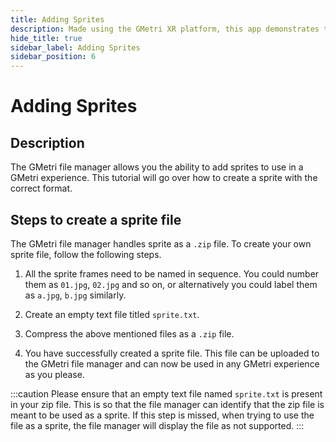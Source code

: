 ```yaml
---
title: Adding Sprites
description: Made using the GMetri XR platform, this app demonstrates the compatibility of the GMetri platform with external services like chatbot.
hide_title: true
sidebar_label: Adding Sprites
sidebar_position: 6
---
```


# Adding Sprites

## Description

The GMetri file manager allows you the ability to add sprites to use in a GMetri experience. This tutorial will go over how to create a sprite with the correct format.

## Steps to create a sprite file

The GMetri file manager handles sprite as a `.zip` file. To create your own sprite file, follow the following steps.

1. All the sprite frames need to be named in sequence. You could number them as `01.jpg`, `02.jpg` and so on, or alternatively you could label them as `a.jpg`, `b.jpg` similarly.  

2. Create an empty text file titled `sprite.txt`.

3. Compress the above mentioned files as a `.zip` file.

4. You have successfully created a sprite file. This file can be uploaded to the GMetri file manager and can now be used in any GMetri experience as you please.

:::caution 
Please ensure that an empty text file named `sprite.txt` is present in your zip file. This is so that the file manager can identify that the zip file is meant to be used as a sprite. If this step is missed, when trying to use the file as a sprite, the file manager will display the file as not supported.
:::
